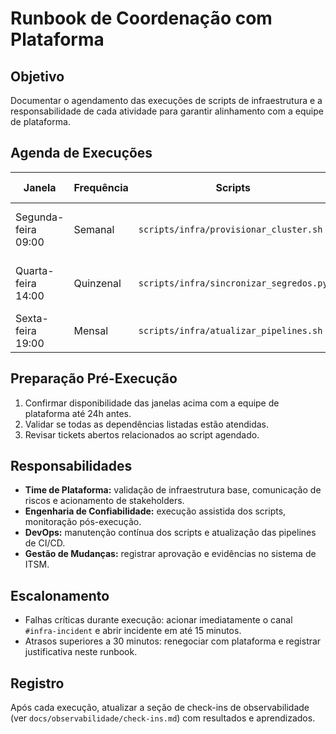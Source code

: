# Runbook de Coordenação com Plataforma

## Objetivo
Documentar o agendamento das execuções de scripts de infraestrutura e a responsabilidade de cada atividade para garantir alinhamento com a equipe de plataforma.

## Agenda de Execuções
| Janela | Frequência | Scripts | Responsável Principal | Backup | Dependências |
| --- | --- | --- | --- | --- | --- |
| Segunda-feira 09:00 | Semanal | `scripts/infra/provisionar_cluster.sh` | Time de Plataforma (Ana Souza) | Engenharia de Confiabilidade (Lucas Lima) | Aprovação de Change Advisory Board |
| Quarta-feira 14:00 | Quinzenal | `scripts/infra/sincronizar_segredos.py` | Engenharia de Confiabilidade (Lucas Lima) | Time de Plataforma (Bianca Ramos) | Rotas VPN validadas |
| Sexta-feira 19:00 | Mensal | `scripts/infra/atualizar_pipelines.sh` | DevOps (Marcos Paulo) | Time de Plataforma (Ana Souza) | Janela de manutenção aprovada |

## Preparação Pré-Execução
1. Confirmar disponibilidade das janelas acima com a equipe de plataforma até 24h antes.
2. Validar se todas as dependências listadas estão atendidas.
3. Revisar tickets abertos relacionados ao script agendado.

## Responsabilidades
- **Time de Plataforma:** validação de infraestrutura base, comunicação de riscos e acionamento de stakeholders.
- **Engenharia de Confiabilidade:** execução assistida dos scripts, monitoração pós-execução.
- **DevOps:** manutenção contínua dos scripts e atualização das pipelines de CI/CD.
- **Gestão de Mudanças:** registrar aprovação e evidências no sistema de ITSM.

## Escalonamento
- Falhas críticas durante execução: acionar imediatamente o canal `#infra-incident` e abrir incidente em até 15 minutos.
- Atrasos superiores a 30 minutos: renegociar com plataforma e registrar justificativa neste runbook.

## Registro
Após cada execução, atualizar a seção de check-ins de observabilidade (ver `docs/observabilidade/check-ins.md`) com resultados e aprendizados.

